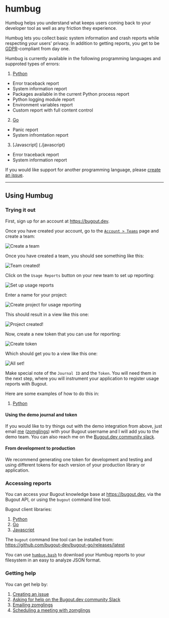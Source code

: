# humbug

Humbug helps you understand what keeps users coming back to your developer tool as well as any
friction they experience.

Humbug lets you collect basic system information and crash reports while respecting your users'
privacy. In addition to getting reports, you get to be [GDPR](https://gdpr-info.eu/)-compliant from
day one.

Humbug is currently available in the following programming languages and supproted types of errors:

1. [Python](./python)
- Error traceback report
- System information report
- Packages available in the current Python process report
- Python logging module report
- Environment variables report
- Custom report with full content control

2. [Go](./go)
- Panic report
- System infromtation report

3. [Javascript] (./javascript)
- Error traceback report
- System information report

If you would like support for another programming language, please
[create an issue](https://github.com/bugout-dev/humbug/issues/new).

---

## Using Humbug

### Trying it out

First, sign up for an account at https://bugout.dev.

Once you have created your account, go to the [`Account > Teams`](https://bugout.dev/account/teams)
page and create a team:

![Create a team](https://s3.amazonaws.com/static.simiotics.com/humbug-demo/create-a-team-0.png)

Once you have created a team, you should see something like this:

![Team created!](https://s3.amazonaws.com/static.simiotics.com/humbug-demo/create-a-team-1.png)

Click on the `Usage Reports` button on your new team to set up reporting:

![Set up usage reports](https://s3.amazonaws.com/static.simiotics.com/humbug-demo/usage-reports-0.png)

Enter a name for your project:

![Create project for usage reporting](https://s3.amazonaws.com/static.simiotics.com/humbug-demo/usage-reports-1.png)

This should result in a view like this one:

![Project created!](https://s3.amazonaws.com/static.simiotics.com/humbug-demo/usage-reports-2.png)

Now, create a new token that you can use for reporting:

![Create token](https://s3.amazonaws.com/static.simiotics.com/humbug-demo/usage-reports-3.png)

Which should get you to a view like this one:

![All set!](https://s3.amazonaws.com/static.simiotics.com/humbug-demo/usage-reports-4.png)

Make special note of the `Journal ID` and the `Token`. You will need them in the next step, where
you will instrument your application to register usage reports with Bugout.

Here are some examples of how to do this in:

1. [Python](./python/README.md#integration)

#### Using the demo journal and token

If you would like to try things out with the demo integration from above, just email
[me](mailto:neeraj@bugout.dev) ([zomglings](https://github.com/zomglings)) with your Bugout
username and I will add you to the demo team.
You can also reach me on the [Bugout.dev community slack](https://join.slack.com/t/bugout-dev/shared_invite/zt-fhepyt87-5XcJLy0iu702SO_hMFKNhQ).

#### From development to production

We recommend generating one token for development and testing and using different tokens for each
version of your production library or application.

### Accessing reports

You can access your Bugout knowledge base at https://bugout.dev, via the Bugout API, or using the
`bugout` command line tool.

Bugout client libraries:

1. [Python](https://pypi.org/project/bugout/)
2. [Go](https://github.com/bugout-dev/bugout-go)
3. [Javascript](https://github.com/bugout-dev/bugout-js)

The `bugout` command line tool can be installed from:
https://github.com/bugout-dev/bugout-go/releases/latest

You can use [`humbug.bash`](https://gist.github.com/zomglings/a82ea32e8533afe62278bb2056e95621)
to download your Humbug reports to your filesystem in an easy to analyze JSON format.

### Getting help

You can get help by:

1. [Creating an issue](https://github.com/bugout-dev/humbug/issues/new)
2. [Asking for help on the Bugout.dev community Slack](https://join.slack.com/t/bugout-dev/shared_invite/zt-fhepyt87-5XcJLy0iu702SO_hMFKNhQ)
3. [Emailing zomglings](mailto:neeraj@bugout.dev)
4. [Scheduling a meeting with zomglings](https://calendly.com/neeraj-simiotics/bugout-30)
